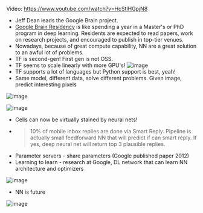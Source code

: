 Video: https://www.youtube.com/watch?v=HcStlHGpjN8

* Jeff Dean leads the Google Brain project.
* [Google Brain Residency](https://research.google.com/teams/brain/residency/) is like spending a year in a 
Master's or PhD program in deep learning.  Residents are expected to read papers, work on research projects, 
and encouraged to publish in top-tier venues. 
* Nowadays, because of great compute capability, NN are a great solution to an awful lot of problems.
* TF is second-gen! First gen is not OSS.
* TF seems to scale linearly with more GPU's! 
![image](https://user-images.githubusercontent.com/3739702/29748209-02152a06-8b44-11e7-8d83-914206e83879.png)
* TF supports a lot of languages but Python support is best, yeah! 
* Same model, different data, solve different problems. Given image, predict interesting pixels

![image](https://user-images.githubusercontent.com/3739702/29748254-030c4ce0-8b45-11e7-9f89-83719335a153.png)

![image](https://user-images.githubusercontent.com/3739702/29748256-147fda5a-8b45-11e7-967f-a2ebc195ddc6.png)

* Cells can now be virtually stained by neural nets!
* > 10% of mobile inbox replies are done via Smart Reply. Pipeline is actually small feedforward NN that will predict
if can smart reply. If yes, deep neural net will return top 3 plausible replies.
* Parameter servers - share parameters (Google published paper 2012)
* Learning to learn - research at Google, DL network that can learn NN architecture and optimizers

![image](https://user-images.githubusercontent.com/3739702/30250569-19c096be-9683-11e7-8e75-02226a9fefd5.png)

* NN is future

![image](https://user-images.githubusercontent.com/3739702/30250536-8638c8a8-9682-11e7-88fd-b3aabded6a97.png)



